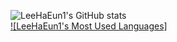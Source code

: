 ![LeeHaEun1's GitHub stats](https://github-readme-stats.vercel.app/api?username=LeeHaEun1&show_icons=true&theme=flag-india)  
[![LeeHaEun1's Most Used Languages]](https://github-readme-stats.vercel.app/api/top-langs/?username=LeeHaEun1&layout=compact&theme=flag-india)
